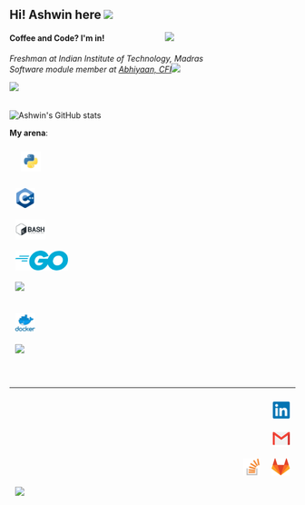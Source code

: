 ## Hi! Ashwin here <img src="https://media.tenor.com/images/fe6ba816516dec7dcf217454510bdecb/tenor.gif" width="35">

<img align='right' src="https://media.tenor.com/images/dc545e5a0f93c9b2bf1d4f0af54ebbff/tenor.gif" width="230">

#### Coffee and Code? I'm in!

_Freshman at Indian Institute of Technology, Madras_<br>
_Software module member at [Abhiyaan, CFI](https://www.teamabhiyaan.com/)_<img src="https://media.giphy.com/media/WUlplcMpOCEmTGBtBW/giphy.gif" width="30">

<div>
    <a href="https://github.com/ashwin5059198">
        <img height="25" src="https://img.shields.io/github/followers/ashwin5059198?label=follow&style=social">
    </a>
</div><br>

![Ashwin's GitHub stats](https://github-readme-stats.vercel.app/api?username=ashwin5059198&show_icons=true)

**My arena**:

<div class="row">
    <div class="column" align="left" height="35" style="margin: 10px 10px 10px 10px;">
        <a href="https://www.python.org/">
        <img align="left" height="35" style="margin: 10px 10px 10px 10px;" src="https://raw.githubusercontent.com/github/explore/80688e429a7d4ef2fca1e82350fe8e3517d3494d/topics/python/python.png">
        </a>
    </div>
    <div class="column">
        <a href="https://isocpp.org/">
            <img align="left" height="35" style="margin: 10px 10px 10px 10px;" src="https://raw.githubusercontent.com/github/explore/80688e429a7d4ef2fca1e82350fe8e3517d3494d/topics/cpp/cpp.png">
        </a>
    </div>
    <div class="column">
        <a href="https://www.gnu.org/software/bash/">
            <img align="left" height="35" style="margin: 10px 10px 10px 10px;" src="https://raw.githubusercontent.com/ashwin5059198/ashwin5059198/master/img/bash.png">
        </a>
    </div>
    <div class="column">
        <a href="https://golang.org/">
            <img align="left" height="35" style="margin: 10px 10px 10px 10px;" src="https://raw.githubusercontent.com/ashwin5059198/ashwin5059198/master/img/golangLogo.png">
        </a>
    </div>
    <div class="column">
        <a href="https://www.ros.org/">
            <img align="left" height="35" style="margin: 10px 10px 10px 10px;" src="https://upload.wikimedia.org/wikipedia/commons/b/bb/Ros_logo.svg">
        </a>
    </div>
    <div class="column">
        <a href="https://www.docker.com/">
            <img align="left" height="35" style="margin: 10px 10px 10px 10px;" src="https://raw.githubusercontent.com/github/explore/80688e429a7d4ef2fca1e82350fe8e3517d3494d/topics/docker/docker.png">
        </a>
    </div>
    <div class="column">
        <a href="https://www.qt.io/">
            <img align="left" height="35" style="margin: 10px 10px 10px 10px;" src="https://upload.wikimedia.org/wikipedia/commons/thumb/0/0b/Qt_logo_2016.svg/1200px-Qt_logo_2016.svg.png">
        </a>
    </div>
</div>
<br>

---


<div class="row">
    <div class="column">
        <a href="https://www.linkedin.com/in/ashwin-a-aa70951a6/">
            <img align="right" style="display:block;margin:10px 10px 10px 10px;" height="30" src="https://raw.githubusercontent.com/ashwin5059198/ashwin5059198/master/img/linkedin.png">
        </a>
    </div>
    <div class="column">
        <a href="mailto:ashwin5059198@gmail.com">
            <img align="right" style="display:block;margin:10px 10px 10px 10px;" height="30" src="https://raw.githubusercontent.com/ashwin5059198/ashwin5059198/master/img/gmail.png">
        </a>
    </div>
    <div class="column">
        <a href="https://gitlab.com/ashwin5059198">
            <img align="right" style="display:block;margin:10px 10px 10px 10px;" height="30" src="https://raw.githubusercontent.com/ashwin5059198/ashwin5059198/master/img/gitlab.png">
        </a>
    <div>
    <div class="column">
        <a href="https://stackoverflow.com/users/12592473/ashwin5059198">
            <img align="right" style="display:block;margin:10px 10px 10px 10px;" height="30" src="https://raw.githubusercontent.com/ashwin5059198/ashwin5059198/master/img/stackoverflow.png">
        </a>
    </div>
    <div class="column>
        <a href="https://randos.online/u/ashwin5059198/next">
        <img align="left" style="display:block;margin:10px 10px 10px 10px;" height="40" src="https://randos.online/u/ashwin5059198?theme=blue">
        </a>
    </div>
</div>
